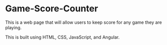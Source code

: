 # Game-Score-Counter
This is a web page that will allow users to keep score for any game they are playing.

This is built using HTML, CSS, JavaScript, and Angular.
